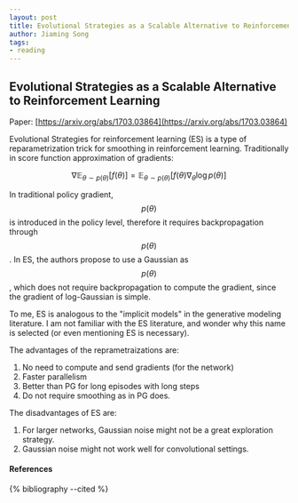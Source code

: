 ```yaml
---
layout: post
title: Evolutional Strategies as a Scalable Alternative to Reinforcement Learning
author: Jiaming Song
tags:
- reading
---
```


## Evolutional Strategies as a Scalable Alternative to Reinforcement Learning

Paper: [https://arxiv.org/abs/1703.03864](https://arxiv.org/abs/1703.03864)



Evolutional Strategies for reinforcement learning (ES) is a type of reparametrization trick for smoothing in reinforcement learning. Traditionally in score function approximation of gradients:


$$
\nabla \mathbb{E}_{\theta \sim p(\theta)}[f(\theta)] = \mathbb{E}_{\theta \sim p(\theta)}[f(\theta) \nabla_\theta \log p(\theta)]
$$


In traditional policy gradient, $$p(\theta)$$ is introduced in the policy level, therefore it requires backpropagation through $$p(\theta)$$. In ES, the authors propose to use a Gaussian as $$p(\theta)$$, which does not require backpropagation to compute the gradient, since the gradient of log-Gaussian is simple.



To me, ES is analogous to the "implicit models" in the generative modeling literature. I am not familiar with the ES literature, and wonder why this name is selected (or even mentioning ES is necessary).



The advantages of the reprametraizations are:

1. No need to compute and send gradients (for the network)
2. Faster parallelism
3. Better than PG for long episodes with long steps
4. Do not require smoothing as in PG does.



The disadvantages of ES are:

1. For larger networks, Gaussian noise might not be a great exploration strategy.
2. Gaussian noise might not work well for convolutional settings.



#### References

{% bibliography --cited %}